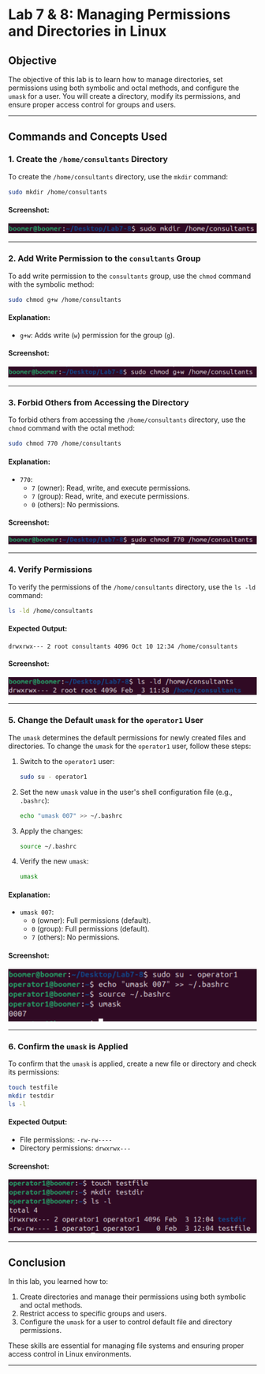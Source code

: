 # Lab 7 & 8: Managing Permissions and Directories in Linux

## Objective
The objective of this lab is to learn how to manage directories, set permissions using both symbolic and octal methods, and configure the `umask` for a user. You will create a directory, modify its permissions, and ensure proper access control for groups and users.

---

## Commands and Concepts Used

### 1. Create the `/home/consultants` Directory
To create the `/home/consultants` directory, use the `mkdir` command:
```bash
sudo mkdir /home/consultants
```

#### Screenshot:
![Creating the consultants directory](screenshots/mkdir_consultants.png)

---

### 2. Add Write Permission to the `consultants` Group
To add write permission to the `consultants` group, use the `chmod` command with the symbolic method:
```bash
sudo chmod g+w /home/consultants
```

#### Explanation:
- `g+w`: Adds write (`w`) permission for the group (`g`).

#### Screenshot:
![Adding write permission to the group](screenshots/chmod_gw.png)

---

### 3. Forbid Others from Accessing the Directory
To forbid others from accessing the `/home/consultants` directory, use the `chmod` command with the octal method:
```bash
sudo chmod 770 /home/consultants
```

#### Explanation:
- `770`: 
  - `7` (owner): Read, write, and execute permissions.
  - `7` (group): Read, write, and execute permissions.
  - `0` (others): No permissions.

#### Screenshot:
![Setting permissions using the octal method](screenshots/chmod_770.png)

---

### 4. Verify Permissions
To verify the permissions of the `/home/consultants` directory, use the `ls -ld` command:
```bash
ls -ld /home/consultants
```

#### Expected Output:
```
drwxrwx--- 2 root consultants 4096 Oct 10 12:34 /home/consultants
```

#### Screenshot:
![Verifying directory permissions](screenshots/ls_ld_consultants.png)

---

### 5. Change the Default `umask` for the `operator1` User
The `umask` determines the default permissions for newly created files and directories. To change the `umask` for the `operator1` user, follow these steps:

1. Switch to the `operator1` user:
   ```bash
   sudo su - operator1
   ```

2. Set the new `umask` value in the user's shell configuration file (e.g., `.bashrc`):
   ```bash
   echo "umask 007" >> ~/.bashrc
   ```

3. Apply the changes:
   ```bash
   source ~/.bashrc
   ```

4. Verify the new `umask`:
   ```bash
   umask
   ```

#### Explanation:
- `umask 007`: 
  - `0` (owner): Full permissions (default).
  - `0` (group): Full permissions (default).
  - `7` (others): No permissions.

#### Screenshot:
![Changing and verifying umask](screenshots/umask_change.png)

---

### 6. Confirm the `umask` is Applied
To confirm that the `umask` is applied, create a new file or directory and check its permissions:
```bash
touch testfile
mkdir testdir
ls -l
```

#### Expected Output:
- File permissions: `-rw-rw----`
- Directory permissions: `drwxrwx---`

#### Screenshot:
![Confirming umask with new file and directory](screenshots/umask_confirm.png)

---

## Conclusion
In this lab, you learned how to:
1. Create directories and manage their permissions using both symbolic and octal methods.
2. Restrict access to specific groups and users.
3. Configure the `umask` for a user to control default file and directory permissions.

These skills are essential for managing file systems and ensuring proper access control in Linux environments.

---